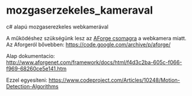 # mozgaserzekeles_kameraval
c# alapú mozgaserezkeles webkamerával

A működéshez szükségünk lesz az [AForge csomagra](https://www.youtube.com/watch?v=5MKCe0l3FcA) a webkamera miatt. Az Aforgeról bővebben: https://code.google.com/archive/p/aforge/

Alap dokumentacio: http://www.aforgenet.com/framework/docs/html/f4d3c2ba-605c-f066-f969-68260ce5e141.htm 

Ezzel egyesíteni: https://www.codeproject.com/Articles/10248/Motion-Detection-Algorithms
